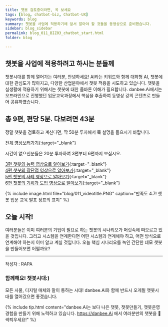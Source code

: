 ```yaml
---
title: 챗봇 검토중이라면, 꼭 보세요
tags: [blog, chatbot-biz, Chatbot-UX]
keywords: blog
summary: 챗봇을 사업에 적용하기에 앞서 알아야 할 것들을 동영상으로 준비했습니다.
sidebar: blog_sidebar
permalink: blog_011_BIZ03_chatbot_start.html
folder: blog

---
```


## 챗봇을 사업에 적용하려고 하시는 분들께
챗봇시대를 함께 열어가는 여러분, 안녕하세요! 
AI라는 키워드와 함께 대화형 AI, 챗봇에 대한 관심도가 많아지고, 다양한 산업분야에서 챗봇 적용을 시도하고 있습니다. 챗봇을 실생활에 적용하기 위해서는 챗봇에 대한 올바른 이해가 필요합니다. danbee.Ai에서는 오프라인으로 진행했던 입문교육과정에서 핵심을 추출하여 동영상 강의 콘텐츠로 만들어 공유하였습니다.



## 총 9편, 편당 5분. 다보려면 43분

정말 챗봇을 검토하고 계신다면, 딱 50분 투자해서 쭉 설명을 들으시기 바랍니다.

[전체 영상보러가기](https://www.youtube.com/watch?v=K1xePNCkLIM&list=PLruvwfGvt5CaTMrYuQdLSweTI9BG99mEJ&index=1){:target="_blank"}

시간이 없으신분들은 20분 투자하여 3편부터 6편까지 보십시오.

[3편 챗봇의 능력 영상으로 알아보기](https://www.youtube.com/watch?v=K1xePNCkLIM&list=PLruvwfGvt5CaTMrYuQdLSweTI9BG99mEJ&index=1){:target="_blank"} <br/>
[4편 챗봇의 장단점 영상으로 알아보기](https://www.youtube.com/watch?v=K1xePNCkLIM&list=PLruvwfGvt5CaTMrYuQdLSweTI9BG99mEJ&index=1){:target="_blank"} <br/>
[5편 챗봇의 사례 영상으로 알아보기](https://www.youtube.com/watch?v=K1xePNCkLIM&list=PLruvwfGvt5CaTMrYuQdLSweTI9BG99mEJ&index=1){:target="_blank"} <br/>
[6편 챗봇의 기획과 도입 영상으로 알아보기](https://www.youtube.com/watch?v=K1xePNCkLIM&list=PLruvwfGvt5CaTMrYuQdLSweTI9BG99mEJ&index=1){:target="_blank"} <br/>

{% include image.html file="blog/011_videotitle.PNG" caption="만족도 4.7! 챗봇 입문 교육 발표 장표의 표지" %}


## 오늘 시작!
여러분들은 이미 여러분의 기업이 필요로 하는 챗봇의 시나리오가 머릿속에 떠오르고 있을 것입니다. 그리고 시스템을 연계한다면 어떤 시스템과 연계해야 하고, 어떤 방식으로 연계해야 하는지 이미 알고 계실 것입니다. 오늘 핵심 시나리오를 녹인 간단한 데모 챗봇을 만들어보면 어떨까요?

<hr>
작성자 : RAPA

### 함께해요! 챗봇시대:)
모든 사물, 디지털 매체와 말이 통하는 시대! danbee.Ai와 함께 반드시 오게될 챗봇시대를 열어갔으면 좋겠습니다.

{% include tip.html content="danbee.Ai는 보다 나은 챗봇, 챗봇만들기, 챗봇운영 경험을 만들기 위해 노력하고 있습니다. https://danbee.Ai 에서 여러분만의 챗봇을 🌱싹틔우세요!" %}